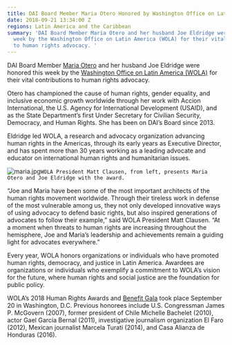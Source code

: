 ```yaml
---
title: DAI Board Member Maria Otero Honored by Washington Office on Latin America
date: 2018-09-21 13:34:00 Z
regions: Latin America and the Caribbean
summary: 'DAI Board Member Maria Otero and her husband Joe Eldridge were honored this
  week by the Washington Office on Latin America (WOLA) for their vital contributions
  to human rights advocacy. '
---
```


DAI Board Member [Maria Otero](https://www.dai.com/who-we-are/board/maria-otero) and her husband Joe Eldridge were honored this week by the [Washington Office on Latin America (WOLA)](https://www.wola.org/) for their vital contributions to human rights advocacy.

<!--more-->

Otero has championed the cause of human rights, gender equality, and inclusive economic growth worldwide through her work with Accion International, the U.S. Agency for International Development (USAID), and as the State Department’s first Under Secretary for Civilian Security, Democracy, and Human Rights. She has been on DAI’s Board since 2013.

Eldridge led WOLA, a research and advocacy organization advancing human rights in the Americas, through its early years as Executive Director, and has spent more than 30 years working as a leading advocate and educator on international human rights and humanitarian issues.

![maria.jpg](/uploads/maria.jpg)`WOLA President Matt Clausen, from left, presents Maria Otero and Joe Eldridge with the award.`

“Joe and Maria have been some of the most important architects of the human rights movement worldwide. Through their tireless work in defense of the most vulnerable among us, they not only developed innovative ways of using advocacy to defend basic rights, but also inspired generations of advocates to follow their example,” said WOLA President Matt Clausen. “At a moment when threats to human rights are increasing throughout the hemisphere, Joe and Maria’s leadership and achievements remain a guiding light for advocates everywhere.”

Every year, WOLA honors organizations or individuals who have promoted human rights, democracy, and justice in Latin America. Awardees are organizations or individuals who exemplify a commitment to WOLA’s vision for the future, where human rights and social justice are the foundation for public policy.

WOLA’s 2018 Human Rights Awards and [Benefit Gala](https://www.wola.org/gala/) took place September 20 in Washington, D.C. Previous honorees include U.S. Congressman James P. McGovern (2007), former president of Chile Michelle Bachelet (2010), actor Gael García Bernal (2011), investigative journalism organization El Faro (2012), Mexican journalist Marcela Turati (2014), and Casa Alianza de Honduras (2016).